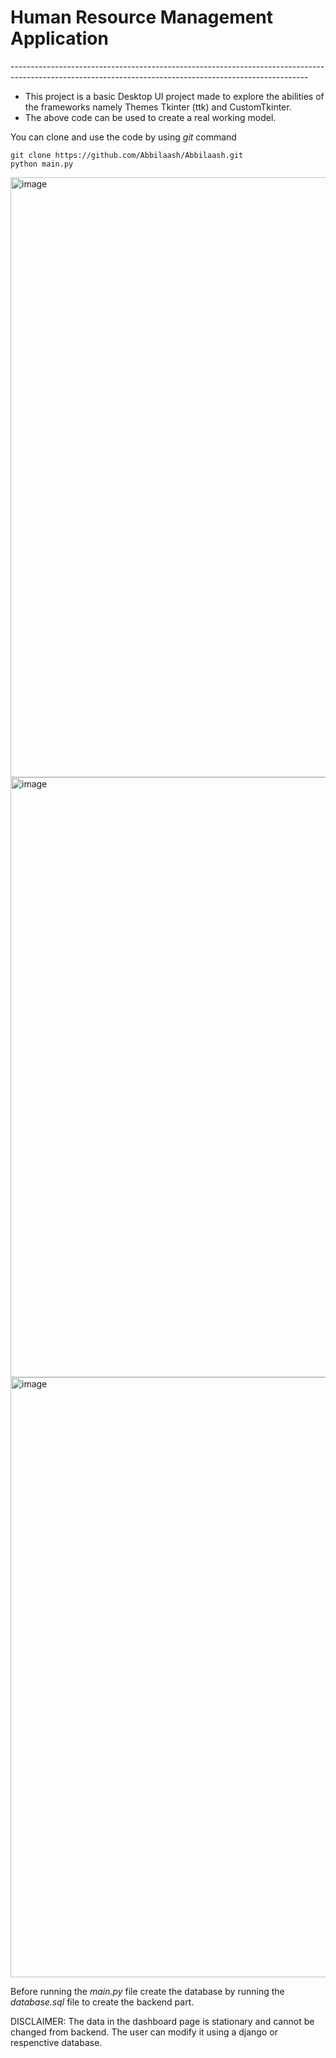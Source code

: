 <h1> Human Resource Management Application </h1>
--------------------------------------------------------------------------------------------------------------------------------------------------------

* This project is a basic Desktop UI project made to explore the abilities of the frameworks namely Themes Tkinter (ttk) and CustomTkinter.
* The above code can be used to create a real working model.

You can clone and use the code by using *git* command
```
git clone https://github.com/Abbilaash/Abbilaash.git
python main.py
```
<img width="960" alt="image" src="https://user-images.githubusercontent.com/78356376/236646915-cab88128-3dd0-4d90-89a7-3f261fb8b3cc.png">
<img width="960" alt="image" src="https://user-images.githubusercontent.com/78356376/236647008-042abdba-379e-48b9-b7e9-3ec9a6988087.png">
<img width="960" alt="image" src="https://user-images.githubusercontent.com/78356376/236647046-8115f34c-004e-48ec-8e89-9acb48441414.png">

Before running the *main.py* file create the database by running the *database.sql* file to create the backend part.


DISCLAIMER:
The data in the dashboard page is stationary and cannot be changed from backend. The user can modify it using a django or respenctive database.
